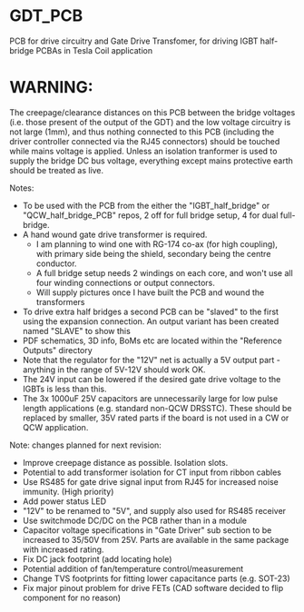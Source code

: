 # GDT_PCB
PCB for drive circuitry and Gate Drive Transfomer, for driving IGBT half-bridge PCBAs in Tesla Coil application

# WARNING:
The creepage/clearance distances on this PCB between the bridge voltages (i.e. those present of the output of the GDT) and the low voltage circuitry is not large (1mm), and thus nothing connected to this PCB (including the driver controller connected via the RJ45 connectors) should be touched while mains voltage is applied. Unless an isolation tranformer is used to supply the bridge DC bus voltage, everything except mains protective earth should be treated as live.

Notes:
- To be used with the PCB from the either the "IGBT_half_bridge" or "QCW_half_bridge_PCB" repos, 2 off for full bridge setup, 4 for dual full-bridge.
- A hand wound gate drive transformer is required.
  - I am planning to wind one with RG-174 co-ax (for high coupling), with primary side being the shield, secondary being the centre conductor.
  - A full bridge setup needs 2 windings on each core, and won't use all four winding connections or output connectors.
  - Will supply pictures once I have built the PCB and wound the transformers
- To drive extra half bridges a second PCB can be "slaved" to the first using the expansion connection. An output variant has been created named "SLAVE" to show this
- PDF schematics, 3D info, BoMs etc are located within the "Reference Outputs" directory
- Note that the regulator for the "12V" net is actually a 5V output part - anything in the range of 5V-12V should work OK.
- The 24V input can be lowered if the desired gate drive voltage to the IGBTs is less than this.
- The 3x 1000uF 25V capacitors are unnecessarily large for low pulse length applications (e.g. standard non-QCW DRSSTC). These should be replaced by smaller, 35V rated parts if the board is not used in a CW or QCW application.

Note: changes planned for next revision:
- Improve creepage distance as possible. Isolation slots.
- Potential to add transformer isolation for CT input from ribbon cables
- Use RS485 for gate drive signal input from RJ45 for increased noise immunity. (High priority)
- Add power status LED
- "12V" to be renamed to "5V", and supply also used for RS485 receiver
- Use switchmode DC/DC on the PCB rather than in a module
- Capacitor voltage specifications in "Gate Driver" sub section to be increased to 35/50V from 25V. Parts are available in the same package with increased rating.
- Fix DC jack footprint (add locating hole)
- Potential addition of fan/temperature control/measurement
- Change TVS footprints for fitting lower capacitance parts (e.g. SOT-23)
- Fix major pinout problem for drive FETs (CAD software decided to flip component for no reason)
